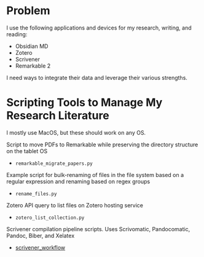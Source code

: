 
# Problem

I use the following applications and devices for my research, writing, and reading:
- Obsidian MD
- Zotero
- Scrivener
- Remarkable 2

I need ways to integrate their data and leverage their various strengths.

# Scripting Tools to Manage My Research Literature

I mostly use MacOS, but these should work on any OS.

Script to move PDFs to Remarkable while preserving the directory structure on the tablet OS
- `remarkable_migrate_papers.py`

Example script for bulk-renaming of files in the file system based on a regular expression and renaming based on regex groups
- `rename_files.py`

Zotero API query to list files on Zotero hosting service
- `zotero_list_collection.py`


Scrivener compilation pipeline scripts.  Uses Scrivomatic, Pandocomatic, Pandoc, Biber, and Xelatex
- [scrivener_workflow](scrivener_workflow)


